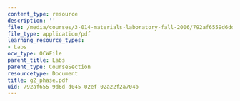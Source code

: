 ```yaml
---
content_type: resource
description: ''
file: /media/courses/3-014-materials-laboratory-fall-2006/792af6559d6dd04502ef02a22f2a704b_g2_phase.pdf
file_type: application/pdf
learning_resource_types:
- Labs
ocw_type: OCWFile
parent_title: Labs
parent_type: CourseSection
resourcetype: Document
title: g2_phase.pdf
uid: 792af655-9d6d-d045-02ef-02a22f2a704b
---
```

